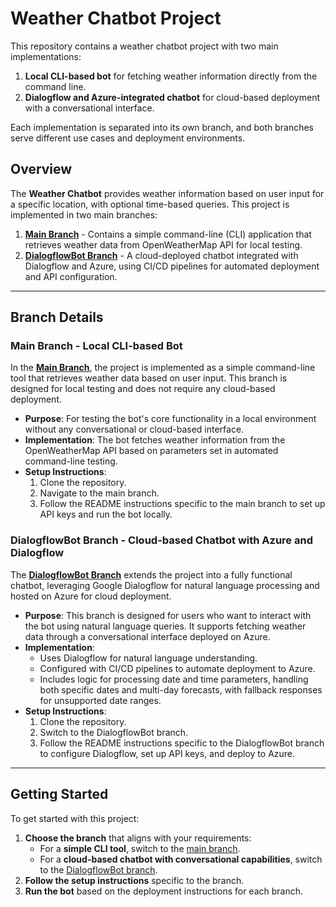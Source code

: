 # Weather Chatbot Project

This repository contains a weather chatbot project with two main implementations:
1. **Local CLI-based bot** for fetching weather information directly from the command line.
2. **Dialogflow and Azure-integrated chatbot** for cloud-based deployment with a conversational interface.

Each implementation is separated into its own branch, and both branches serve different use cases and deployment environments.

## Overview

The **Weather Chatbot** provides weather information based on user input for a specific location, with optional time-based queries. This project is implemented in two main branches:

1. **[Main Branch](https://github.com/George-prot/weather-chatbot/tree/main)** - Contains a simple command-line (CLI) application that retrieves weather data from OpenWeatherMap API for local testing.
2. **[DialogflowBot Branch](https://github.com/George-prot/weather-chatbot/tree/DialogflowBot)** - A cloud-deployed chatbot integrated with Dialogflow and Azure, using CI/CD pipelines for automated deployment and API configuration.

---

## Branch Details

### Main Branch - Local CLI-based Bot

In the **[Main Branch](https://github.com/George-prot/weather-chatbot/tree/main)**, the project is implemented as a simple command-line tool that retrieves weather data based on user input. This branch is designed for local testing and does not require any cloud-based deployment.

- **Purpose**: For testing the bot's core functionality in a local environment without any conversational or cloud-based interface.
- **Implementation**: The bot fetches weather information from the OpenWeatherMap API based on parameters set in automated command-line testing.
- **Setup Instructions**: 
  1. Clone the repository.
  2. Navigate to the main branch.
  3. Follow the README instructions specific to the main branch to set up API keys and run the bot locally.

### DialogflowBot Branch - Cloud-based Chatbot with Azure and Dialogflow

The **[DialogflowBot Branch](https://github.com/George-prot/weather-chatbot/tree/DialogflowBot)** extends the project into a fully functional chatbot, leveraging Google Dialogflow for natural language processing and hosted on Azure for cloud deployment.

- **Purpose**: This branch is designed for users who want to interact with the bot using natural language queries. It supports fetching weather data through a conversational interface deployed on Azure.
- **Implementation**: 
  - Uses Dialogflow for natural language understanding.
  - Configured with CI/CD pipelines to automate deployment to Azure.
  - Includes logic for processing date and time parameters, handling both specific dates and multi-day forecasts, with fallback responses for unsupported date ranges.
- **Setup Instructions**: 
  1. Clone the repository.
  2. Switch to the DialogflowBot branch.
  3. Follow the README instructions specific to the DialogflowBot branch to configure Dialogflow, set up API keys, and deploy to Azure.

---

## Getting Started

To get started with this project:

1. **Choose the branch** that aligns with your requirements:
   - For a **simple CLI tool**, switch to the [main branch](https://github.com/George-prot/weather-chatbot/tree/main).
   - For a **cloud-based chatbot with conversational capabilities**, switch to the [DialogflowBot branch](https://github.com/George-prot/weather-chatbot/tree/DialogflowBot).
2. **Follow the setup instructions** specific to the branch.
3. **Run the bot** based on the deployment instructions for each branch.

